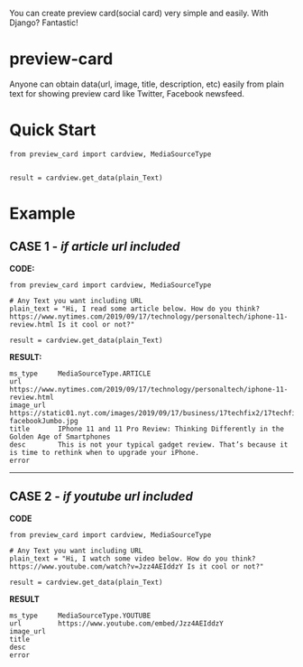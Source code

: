You can create preview card(social card) very simple and easily. With Django? Fantastic!    

# preview-card

Anyone can obtain data(url, image, title, description, etc) easily from plain text for showing preview card like Twitter, Facebook newsfeed.

# Quick Start

```
from preview_card import cardview, MediaSourceType


result = cardview.get_data(plain_Text)
```

# Example

## CASE 1 - _if article url included_

**CODE:**

```
from preview_card import cardview, MediaSourceType

# Any Text you want including URL 
plain_text = "Hi, I read some article below. How do you think? https://www.nytimes.com/2019/09/17/technology/personaltech/iphone-11-review.html Is it cool or not?"

result = cardview.get_data(plain_Text)
```

**RESULT:**

```
ms_type     MediaSourceType.ARTICLE
url         https://www.nytimes.com/2019/09/17/technology/personaltech/iphone-11-review.html
image_url   https://static01.nyt.com/images/2019/09/17/business/17techfix2/17techfix2-facebookJumbo.jpg
title       IPhone 11 and 11 Pro Review: Thinking Differently in the Golden Age of Smartphones
desc        This is not your typical gadget review. That’s because it is time to rethink when to upgrade your iPhone.
error       
```

---


## CASE 2 - _if youtube url included_

**CODE**

```
from preview_card import cardview, MediaSourceType

# Any Text you want including URL 
plain_text = "Hi, I watch some video below. How do you think? https://www.youtube.com/watch?v=Jzz4AEIddzY Is it cool or not?"

result = cardview.get_data(plain_Text)
```

**RESULT**

```
ms_type     MediaSourceType.YOUTUBE
url         https://www.youtube.com/embed/Jzz4AEIddzY
image_url   
title       
desc        
error       
```
